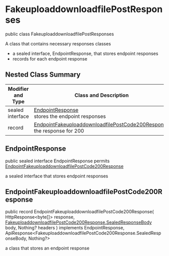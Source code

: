 # FakeuploaddownloadfilePostResponses

public class FakeuploaddownloadfilePostResponses

A class that contains necessary responses classes
- a sealed interface, EndpointResponse, that stores endpoint responses
- records for each endpoint response

## Nested Class Summary
| Modifier and Type | Class and Description |
| ----------------- | --------------------- |
| sealed interface | [EndpointResponse](#endpointresponse)<br> stores the endpoint responses |
| record | [EndpointFakeuploaddownloadfilePostCode200Response](#endpointfakeuploaddownloadfilepostcode200response)<br> the response for 200 |

## EndpointResponse
public sealed interface EndpointResponse permits<br>
[EndpointFakeuploaddownloadfilePostCode200Response](#endpointfakeuploaddownloadfilepostcode200response)

a sealed interface that stores endpoint responses

## EndpointFakeuploaddownloadfilePostCode200Response
public record EndpointFakeuploaddownloadfilePostCode200Response(
    HttpResponse<byte[]> response,
    [FakeuploaddownloadfilePostCode200Response.SealedResponseBody](../../../paths/fakeuploaddownloadfile/post/responses/FakeuploaddownloadfilePostCode200Response.md#sealedresponsebody) body,
    Nothing? headers
) implements EndpointResponse, ApiResponse<FakeuploaddownloadfilePostCode200Response.SealedResponseBody, Nothing?><br>

a class that stores an endpoint response

